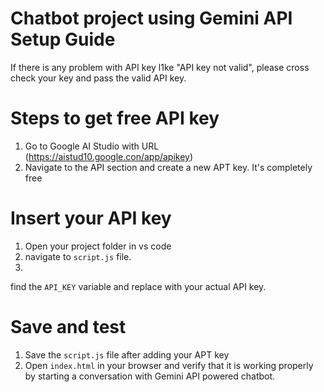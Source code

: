 # Chatbot project using Gemini API Setup Guide 

If there is any problem with API key l1ke "API key not valid", please cross check your key and pass the valid API key. 

# Steps to get free API key
1. Go to Google AI Studio with URL (https://aistud10.google.con/app/apikey) 
2. Navigate to the API section and create a new APT key. It's completely free 

# Insert your API key

1. Open your project folder in vs code
2. navigate to `script.js` file.
3.
find the `API_KEY` variable and replace with your actual API key.

# Save and test
1. Save the `script.js` file after adding your APT key
2. Open `index.html` in your browser and verify that it is working properly by starting a conversation with Gemini API powered chatbot.
